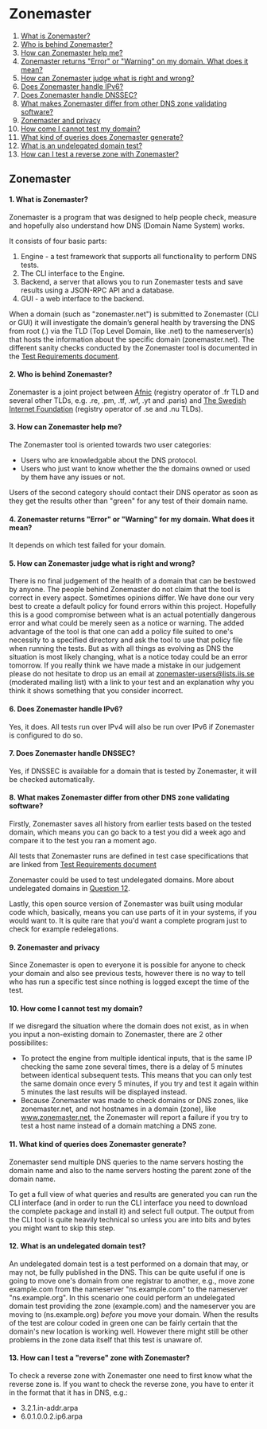 Zonemaster
==========

1. [What is Zonemaster?](#q1)
2. [Who is behind Zonemaster?](#q2)
3. [How can Zonemaster help me?](#q3)
4. [Zonemaster returns "Error" or "Warning" on my domain. What does it mean?](#q4)
5. [How can Zonemaster judge what is right and wrong?](#q5)
6. [Does Zonemaster handle IPv6?](#q6)
7. [Does Zonemaster handle DNSSEC?](#q7)
8. [What makes Zonemaster differ from other DNS zone validating software?](#q8)
9. [Zonemaster and privacy](#q9)
10. [How come I cannot test my domain?](#q10)
11. [What kind of queries does Zonemaster generate?](#q11)
12. [What is an undelegated domain test?](#q12)
13. [How can I test a reverse zone with Zonemaster?](#q13)

Zonemaster
----------

<a name="q1"></a>
#### 1. What is Zonemaster?
Zonemaster is a program that was designed to help people check, measure and
hopefully also understand how DNS (Domain Name System) works.

It consists of four basic parts:

  1. Engine - a test framework that supports all functionality to perform DNS tests.
  2. The CLI interface to the Engine.
  3. Backend, a server that allows you to run Zonemaster tests and save results using
     a JSON-RPC API and a database.
  4. GUI - a web interface to the backend.

When a domain (such as "zonemaster.net") is submitted to Zonemaster (CLI or
GUI) it will investigate the domain’s general health by traversing the DNS from root
(.) via the TLD (Top Level Domain, like .net) to the nameserver(s) that hosts
the information about the specific domain (zonemaster.net). The different sanity checks
conducted by the Zonemaster tool is documented in the [Test Requirements
document](https://github.com/zonemaster/zonemaster/blob/master/docs/requirements/TestRequirements.md).

<a name="q2"></a>
#### 2. Who is behind Zonemaster?
Zonemaster is a joint project between [Afnic](https://www.afnic.fr/en/)
(registry operator of .fr TLD and several other
TLDs, e.g. .re, .pm, .tf, .wf, .yt and .paris) and
[The Swedish Internet Foundation](https://internetstiftelsen.se/en/)
(registry
operator of .se and .nu TLDs).

<a name="q3"></a>
#### 3. How can Zonemaster help me?
The Zonemaster tool is oriented towards two user categories:

  - Users who are knowledgable about the DNS protocol.
  - Users who just want to know whether the the domains owned or used by them
    have any issues or not.

Users of the second category should contact their DNS operator
as soon as they get the results other than "green" for any
test of their domain name.

<a name="q4"></a>
#### 4. Zonemaster returns "Error" or "Warning" for my domain. What does it mean?
It depends on which test failed for your domain.

<a name="q5"></a>
#### 5. How can Zonemaster judge what is right and wrong?
There is no final judgement of the health of a domain that can be bestowed by
anyone. The people behind Zonemaster do not claim that the tool is correct in
every aspect. Sometimes opinions differ. We have done our very best to create a
default policy for found errors within
this project. Hopefully this is a good compromise between what is an actual
potentially dangerous error and what could be merely seen as a notice or warning.
The added advantage of the tool is that one can add a policy file suited to
one's necessity to a specified directory and ask the tool to use that policy
file when running the tests.
But as with all things as evolving as DNS the situation is most likely
changing, what is a notice today could be an error tomorrow. If you really think
we have made a mistake in our judgement please do not hesitate to drop us an email
at [zonemaster-users@lists.iis.se](mailto:zonemaster-users@lists.iis.se) (moderated
mailing list) with a link to your test and an explanation why you think it
shows something that you consider incorrect.

<a name="q6"></a>
#### 6. Does Zonemaster handle IPv6?
Yes, it does. All tests run over IPv4 will also be run over IPv6 if Zonemaster
is configured to do so.

<a name="q7"></a>
#### 7. Does Zonemaster handle DNSSEC?
Yes, if DNSSEC is available for a domain that is tested by Zonemaster, it will be
checked automatically.

<a name="q8"></a>
#### 8. What makes Zonemaster differ from other DNS zone validating software?
Firstly, Zonemaster saves all history from earlier tests based on the tested
domain, which means you can go back to a test you did a week ago and compare it
to the test you ran a moment ago.

All tests that Zonemaster runs are defined in test case specifications that
are linked from [Test Requirements
document](https://github.com/zonemaster/zonemaster/blob/master/docs/requirements/TestRequirements.md)

Zonemaster could be used to test undelegated domains. More about undelegated
domains in [Question 12](#q12).

Lastly, this open source version of Zonemaster was built using modular code
which, basically, means you can use parts of it in your systems, if you would want
to. It is quite rare that you'd want a complete program just to check for example
redelegations.

<a name="q9"></a>
#### 9. Zonemaster and privacy
Since Zonemaster is open to everyone it is possible for anyone to check your
domain and also see previous tests, however there is no way to tell
who has run a specific test since nothing is logged except the time of the test.

<a name="q10"></a>
#### 10. How come I cannot test my domain?
If we disregard the situation where the domain does not exist, as in when you input a
non-existing domain to Zonemaster, there are 2 other possibilites:
  - To protect the engine from multiple identical inputs, that is the same IP
    checking the same zone several times, there is a delay of 5 minutes between
    identical subsequent tests. This means that you can only test the
    same domain once every 5 minutes, if you try and test it again within 5 minutes
    the last results will be displayed instead.
  - Because Zonemaster was made to check domains or DNS zones, like zonemaster.net, and
    not hostnames in a domain (zone), like www.zonemaster.net, the Zonemaster will
    report a failure if you try to test a host name instead of a domain matching a
    DNS zone.

<a name="q11"></a>
#### 11. What kind of queries does Zonemaster generate?
Zonemaster send multiple DNS queries to the name servers hosting the domain name and
also to the name servers hosting the parent zone of the domain name.

To get a full
view of what queries and results are generated you can run the
CLI interface (and in order to run the CLI interface you need to download the
complete package and install it) and select full output.
The output from the CLI tool is quite heavily technical
so unless you are into bits and bytes you might want to skip this step.

<a name="q12"></a>
#### 12. What is an undelegated domain test?
An undelegated domain test is a test performed on a domain that may, or may not,
be fully published in the DNS. This can be quite useful if one is going to move
one's domain from one registrar to another,
e.g., move zone example.com from the nameserver
"ns.example.com" to the nameserver "ns.example.org". In this scenario one could perform
an undelegated domain test providing the zone (example.com) and the nameserver you are moving to
(ns.example.org) *before* you move your domain.
When the results of the test are colour coded in green one can be fairly certain
that the domain's new location is working well. However there
might still be other problems in the zone data itself that this test is unaware of.

<a name="q13"></a>
#### 13. How can I test a "reverse" zone with Zonemaster?
To check a reverse zone with Zonemaster one need to first know what the
reverse zone is. If you want to check the reverse zone, you have to enter
it in the format that it has in DNS, e.g.:

  - 3.2.1.in-addr.arpa
  - 6.0.1.0.0.2.ip6.arpa


